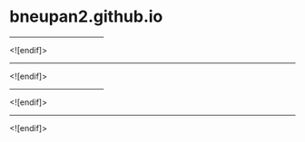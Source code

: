 # bneupan2.github.io
<html xmlns:v="urn:schemas-microsoft-com:vml"
xmlns:o="urn:schemas-microsoft-com:office:office"
xmlns:w="urn:schemas-microsoft-com:office:word"
xmlns:m="http://schemas.microsoft.com/office/2004/12/omml"
xmlns="http://www.w3.org/TR/REC-html40">

<head>
<meta http-equiv=Content-Type content="text/html; charset=windows-1252">
<meta name=ProgId content=Word.Document>
<meta name=Generator content="Microsoft Word 15">
<meta name=Originator content="Microsoft Word 15">
<link id=Main-File rel=Main-File
href="../Medical%20benefits%20of%20marijuana.htm">
</head>

<body lang=EN-US>

<div style='mso-element:footnote-separator' id=fs>

<p class=MsoNormal style='margin-bottom:0in;line-height:normal'><span
style='mso-special-character:footnote-separator'><![if !supportFootnotes]>

<hr align=left size=1 width="33%">

<![endif]></span></p>

</div>

<div style='mso-element:footnote-continuation-separator' id=fcs>

<p class=MsoNormal style='margin-bottom:0in;line-height:normal'><span
style='mso-special-character:footnote-continuation-separator'><![if !supportFootnotes]>

<hr align=left size=1>

<![endif]></span></p>

</div>

<div style='mso-element:endnote-separator' id=es>

<p class=MsoNormal style='margin-bottom:0in;line-height:normal'><span
style='mso-special-character:footnote-separator'><![if !supportFootnotes]>

<hr align=left size=1 width="33%">

<![endif]></span></p>

</div>

<div style='mso-element:endnote-continuation-separator' id=ecs>

<p class=MsoNormal style='margin-bottom:0in;line-height:normal'><span
style='mso-special-character:footnote-continuation-separator'><![if !supportFootnotes]>

<hr align=left size=1>

<![endif]></span></p>

</div>

</body>

</html>
